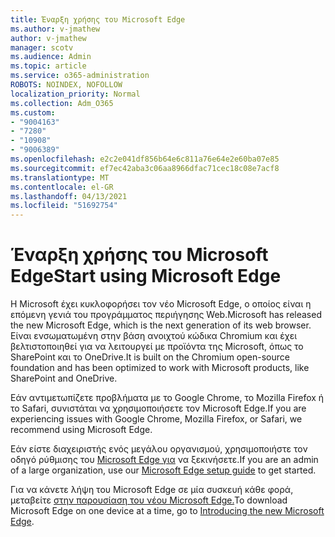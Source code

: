 ```yaml
---
title: Έναρξη χρήσης του Microsoft Edge
ms.author: v-jmathew
author: v-jmathew
manager: scotv
ms.audience: Admin
ms.topic: article
ms.service: o365-administration
ROBOTS: NOINDEX, NOFOLLOW
localization_priority: Normal
ms.collection: Adm_O365
ms.custom:
- "9004163"
- "7280"
- "10908"
- "9006389"
ms.openlocfilehash: e2c2e041df856b64e6c811a76e64e2e60ba07e85
ms.sourcegitcommit: ef7ec42aba3c06aa8966dfac71cec18c08e7acf8
ms.translationtype: MT
ms.contentlocale: el-GR
ms.lasthandoff: 04/13/2021
ms.locfileid: "51692754"
---
```

# <a name="start-using-microsoft-edge"></a><span data-ttu-id="c92f0-102">Έναρξη χρήσης του Microsoft Edge</span><span class="sxs-lookup"><span data-stu-id="c92f0-102">Start using Microsoft Edge</span></span>

<span data-ttu-id="c92f0-103">Η Microsoft έχει κυκλοφορήσει τον νέο Microsoft Edge, ο οποίος είναι η επόμενη γενιά του προγράμματος περιήγησης Web.</span><span class="sxs-lookup"><span data-stu-id="c92f0-103">Microsoft has released the new Microsoft Edge, which is the next generation of its web browser.</span></span> <span data-ttu-id="c92f0-104">Είναι ενσωματωμένη στην βάση ανοιχτού κώδικα Chromium και έχει βελτιστοποιηθεί για να λειτουργεί με προϊόντα της Microsoft, όπως το SharePoint και το OneDrive.</span><span class="sxs-lookup"><span data-stu-id="c92f0-104">It is built on the Chromium open-source foundation and has been optimized to work with Microsoft products, like SharePoint and OneDrive.</span></span>

<span data-ttu-id="c92f0-105">Εάν αντιμετωπίζετε προβλήματα με το Google Chrome, το Mozilla Firefox ή το Safari, συνιστάται να χρησιμοποιήσετε τον Microsoft Edge.</span><span class="sxs-lookup"><span data-stu-id="c92f0-105">If you are experiencing issues with Google Chrome, Mozilla Firefox, or Safari, we recommend using Microsoft Edge.</span></span>

<span data-ttu-id="c92f0-106">Εάν είστε διαχειριστής ενός μεγάλου οργανισμού, χρησιμοποιήστε τον οδηγό ρύθμισης του [Microsoft Edge για](https://go.microsoft.com/fwlink/?linkid=2142423) να ξεκινήσετε.</span><span class="sxs-lookup"><span data-stu-id="c92f0-106">If you are an admin of a large organization, use our [Microsoft Edge setup guide](https://go.microsoft.com/fwlink/?linkid=2142423) to get started.</span></span>

<span data-ttu-id="c92f0-107">Για να κάνετε λήψη του Microsoft Edge σε μία συσκευή κάθε φορά, μεταβείτε [στην παρουσίαση του νέου Microsoft Edge.](https://go.microsoft.com/fwlink/?linkid=2141049)</span><span class="sxs-lookup"><span data-stu-id="c92f0-107">To download Microsoft Edge on one device at a time, go to [Introducing the new Microsoft Edge](https://go.microsoft.com/fwlink/?linkid=2141049).</span></span>
